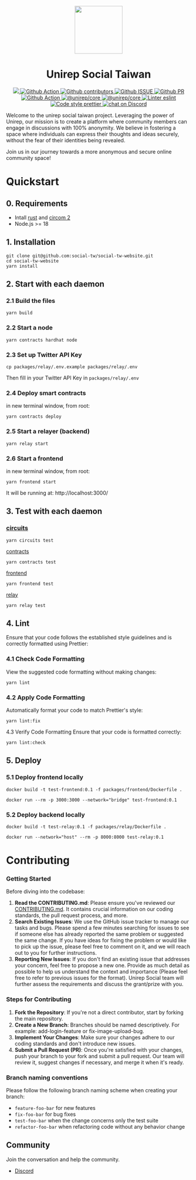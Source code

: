 <p align="center">
    <img src="https://raw.githubusercontent.com/social-tw/social-tw-website/6cae1ef115864d3301a2d216a07f553058f31327/packages/frontend/src/assets/svg/logo.svg"
        height="130"><h1 align="center">Unirep Social Taiwan</h1>
</p>

<p align="center">
    <a href="https://github.com/social-tw/social-tw-website">
        <img src="https://img.shields.io/badge/project-social tw website-blue.svg?style=flat-square">
    </a>
    <a href="https://github.com/social-tw/social-tw-website/actions">
        <img alt="Github Action" src="https://github.com/social-tw/social-tw-website/actions/workflows/main-ci.yml/badge.svg?branch=main">
    </a>
    <a href="https://github.com/social-tw/social-tw-website/graphs/contributors">
        <img alt="Github contributors" src="https://img.shields.io/github/contributors/social-tw/social-tw-website.svg">
    </a>
    <a href="https://github.com/social-tw/social-tw-website/issues">
        <img alt="Github ISSUE" src="https://img.shields.io/github/issues/social-tw/social-tw-website.svg">
    </a>
    <a href="https://github.com/social-tw/social-tw-website/pulls">
        <img alt="Github PR" src="https://img.shields.io/github/issues-pr/social-tw/social-tw-website.svg">
    </a>
    <a href="https://github.com/social-tw/social-tw-website/commits/main">
        <img alt="Github Action" src="https://img.shields.io/github/commit-activity/m/social-tw/social-tw-website?style=flat-square">
    </a>
    <a href="https://www.npmjs.com/package/@unirep/core">
        <img alt="@unirep/core" src="https://img.shields.io/badge/@unirep/core-2.0.0.beta.4-brightgreen">
    </a>
    <a href="https://www.npmjs.com/package/@semaphore-protocol/identity">
        <img alt="@unirep/core" src="https://img.shields.io/badge/@semaphore/protocol/identity-3.6.0-brightgreen">
    </a>
    <a href="https://eslint.org/">
        <img alt="Linter eslint" src="https://img.shields.io/badge/linter-eslint-8080f2?style=flat-square&logo=eslint">
    </a>
    <a href="https://prettier.io/">
        <img alt="Code style prettier" src="https://img.shields.io/badge/code%20style-prettier-f8bc45?style=flat-square&logo=prettier">
    </a>
    <a href="https://discord.gg/RSwXuVNZ4H">
        <img alt="chat on Discord" src="https://img.shields.io/discord/1113118365490352220?logo=discord">
    </a>
</p>

Welcome to the unirep social taiwan project. Leveraging the power of Unirep, our mission is to create a platform where
community members can engage in discussions with 100% anonymity. We believe in fostering a space where individuals can
express their thoughts and ideas securely, without the fear of their identities being revealed.

Join us in our journey towards a more anonymous and secure online community space!

# Quickstart

## 0. Requirements

-   Intall [rust](https://www.rust-lang.org/tools/install) and [circom 2](https://docs.circom.io/getting-started/installation/)
-   Node.js >= 18

## 1. Installation

```shell
git clone git@github.com:social-tw/social-tw-website.git
cd social-tw-website
yarn install
```

## 2. Start with each daemon

### 2.1 Build the files

```shell
yarn build
```

### 2.2 Start a node

```shell
yarn contracts hardhat node
```

### 2.3 Set up Twitter API Key

```shell
cp packages/relay/.env.example packages/relay/.env
```

Then fill in your Twitter API Key in `packages/relay/.env`

### 2.4 Deploy smart contracts

in new terminal window, from root:

```shell
yarn contracts deploy
```

### 2.5 Start a relayer (backend)

```shell
yarn relay start
```

### 2.6 Start a frontend

in new terminal window, from root:

```shell
yarn frontend start
```

It will be running at: http://localhost:3000/

## 3. Test with each daemon

### [circuits](packages%2Fcircuits)

```shell
yarn circuits test
```

[contracts](packages%2Fcontracts)

```shell
yarn contracts test
```

[frontend](packages%2Ffrontend)

```shell
yarn frontend test
```

[relay](packages%2Frelay)

```shell
yarn relay test
```

## 4. Lint

Ensure that your code follows the established style guidelines and is correctly formatted using Prettier:

### 4.1 Check Code Formatting

View the suggested code formatting without making changes:

```shell
yarn lint
```

### 4.2 Apply Code Formatting

Automatically format your code to match Prettier's style:

```shell
yarn lint:fix
```

4.3 Verify Code Formatting
Ensure that your code is formatted correctly:

```shell
yarn lint:check
```

## 5. Deploy

### 5.1 Deploy frontend locally

```shell
docker build -t test-frontend:0.1 -f packages/frontend/Dockerfile .

docker run --rm -p 3000:3000 --network="bridge" test-frontend:0.1
```

### 5.2 Deploy backend locally

```shell
docker build -t test-relay:0.1 -f packages/relay/Dockerfile .

docker run --network="host" --rm -p 8000:8000 test-relay:0.1
```

# Contributing

### Getting Started

Before diving into the codebase:

1. **Read the CONTRIBUTING.md**: Please ensure you've reviewed our [CONTRIBUTING.md](CONTRIBUTING.md). It contains crucial information on our coding standards, the pull request process, and more.
2. **Search Existing Issues**: We use the GitHub issue tracker to manage our tasks and bugs. Please spend a few minutes searching for issues to see if someone else has already reported the same problem or suggested the same change. If you have ideas for fixing the problem or would like to pick up the issue, please feel free to comment on it, and we will reach out to you for further instructions. 
3. **Reporting New Issues**: If you don't find an existing issue that addresses your concern, feel free to propose a new one. Provide as much detail as possible to help us understand the context and importance (Please feel free to refer to previous issues for the format). Unirep Social team will further assess the requirements and discuss the grant/prize with you. 

### Steps for Contributing

1. **Fork the Repository**: If you're not a direct contributor, start by forking the main repository.
2. **Create a New Branch**: Branches should be named descriptively. For example: add-login-feature or fix-image-upload-bug.
3. **Implement Your Changes**: Make sure your changes adhere to our coding standards and don't introduce new issues.
4. **Submit a Pull Request (PR)**: Once you're satisfied with your changes, push your branch to your fork and submit a pull request. Our team will review it, suggest changes if necessary, and merge it when it's ready.

### Branch naming conventions

Please follow the following branch naming scheme when creating your branch:

-   `feature-foo-bar` for new features
-   `fix-foo-bar` for bug fixes
-   `test-foo-bar` when the change concerns only the test suite
-   `refactor-foo-bar` when refactoring code without any behavior change

## Community

Join the conversation and help the community.

-   [Discord](https://discord.gg/RSwXuVNZ4H)
